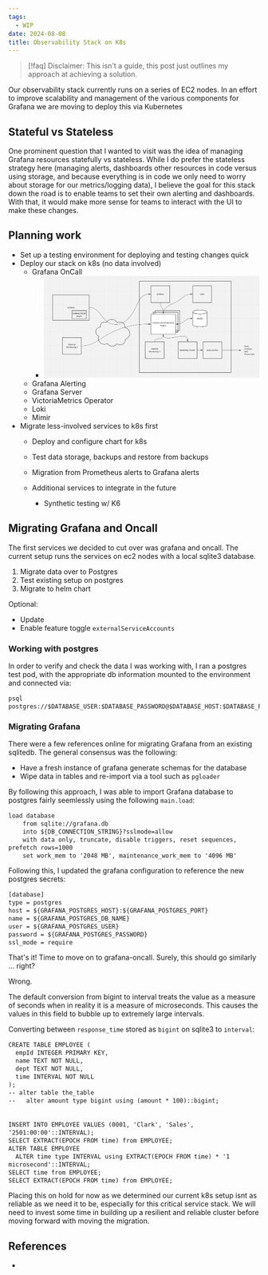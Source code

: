 ```yaml
---
tags:
  - WIP
date: 2024-08-08
title: Observability Stack on K8s
---
```


> [!faq] Disclaimer: 
> This isn't a guide, this post just outlines my approach at achieving a solution.

Our observability stack currently runs on a series of EC2 nodes. In an effort to improve scalability and management of the various components for Grafana we are moving to deploy this via Kubernetes

## Stateful vs Stateless

One prominent question that I wanted to visit was the idea of managing Grafana resources statefully vs stateless. While I do prefer the stateless strategy here (managing alerts, dashboards other resources in code versus using storage, and because everything is in code we only need to worry about storage for our metrics/logging data), I believe the goal for this stack down the road is to enable teams to set their own alerting and dashboards. With that, it would make more sense for teams to interact with the UI to make these changes.

## Planning work

- Set up a testing environment for deploying and testing changes quick
- Deploy our stack on k8s (no data involved)
  - Grafana OnCall
	  - ![oncall architecture](https://raw.githubusercontent.com/grafana/oncall/dev/docs/img/architecture_diagram.png)
  - Grafana Alerting
  - Grafana Server
  - VictoriaMetrics Operator
  - Loki
  - Mimir
- Migrate less-involved services to k8s first
  - Deploy and configure chart for k8s
  - Test data storage, backups and restore from backups
  - Migration from Prometheus alerts to Grafana alerts
  
  - Additional services to integrate in the future
    - Synthetic testing w/ K6

## Migrating Grafana and Oncall

The first services we decided to cut over was grafana and oncall. The current setup runs the services on ec2 nodes with a local sqlite3 database. 

1. Migrate data over to Postgres
2. Test existing setup on postgres
3. Migrate to helm chart

Optional:
- Update 
- Enable feature toggle `externalServiceAccounts`

### Working with postgres

In order to verify and check the data I was working with, I ran a postgres test pod, with the appropriate db information mounted to the environment and connected via:

```
psql postgres://$DATABASE_USER:$DATABASE_PASSWORD@$DATABASE_HOST:$DATABASE_PORT/$DATABASE_NAME
```

### Migrating Grafana

There were a few references online for migrating Grafana from an existing sqlitedb. The general consensus was the following:

- Have a fresh instance of grafana generate schemas for the database
- Wipe data in tables and re-import via a tool such as `pgloader`

By following this approach, I was able to import Grafana database to postgres fairly seemlessly using the following `main.load`:

```
load database
	from sqlite://grafana.db
	into ${DB_CONNECTION_STRING}?sslmode=allow
	with data only, truncate, disable triggers, reset sequences, prefetch rows=1000
	set work_mem to '2048 MB', maintenance_work_mem to '4096 MB'
```

Following this, I updated the grafana configuration to reference the new postgres secrets:

```
[database]
type = postgres
host = ${GRAFANA_POSTGRES_HOST}:${GRAFANA_POSTGRES_PORT}
name = ${GRAFANA_POSTGRES_DB_NAME}
user = ${GRAFANA_POSTGRES_USER}
password = ${GRAFANA_POSTGRES_PASSWORD}
ssl_mode = require
```

That's it! Time to move on to grafana-oncall. Surely, this should go similarly ... right?

Wrong.

The default conversion from bigint to interval treats the value as a measure of seconds when in reality it is a measure of microseconds. This causes the values in this field to bubble up to extremely large intervals.

Converting between `response_time` stored as `bigint` on sqlite3 to `interval`:
```
CREATE TABLE EMPLOYEE (
  empId INTEGER PRIMARY KEY,
  name TEXT NOT NULL,
  dept TEXT NOT NULL,
  time INTERVAL NOT NULL
);
-- alter table the_table
--   alter amount type bigint using (amount * 100)::bigint;


INSERT INTO EMPLOYEE VALUES (0001, 'Clark', 'Sales', '2501:00:00'::INTERVAL);
SELECT EXTRACT(EPOCH FROM time) from EMPLOYEE;
ALTER TABLE EMPLOYEE
  ALTER time type INTERVAL using EXTRACT(EPOCH FROM time) * '1 microsecond'::INTERVAL;
SELECT time from EMPLOYEE;
SELECT EXTRACT(EPOCH FROM time) from EMPLOYEE;
```

Placing this on hold for now as we determined our current k8s setup isnt as reliable as we need it to be, especially for this critical service stack. We will need to invest some time in building up a resilient and reliable cluster before moving forward with moving the migration.

## References

- 
